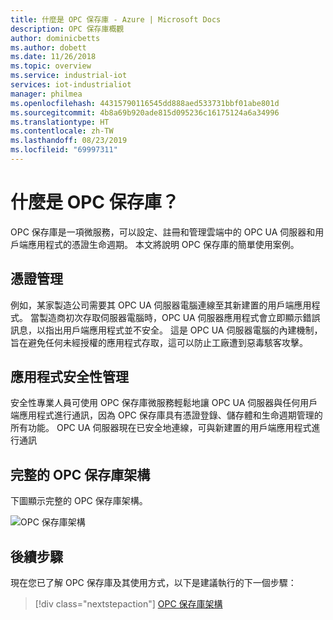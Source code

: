 ```yaml
---
title: 什麼是 OPC 保存庫 - Azure | Microsoft Docs
description: OPC 保存庫概觀
author: dominicbetts
ms.author: dobett
ms.date: 11/26/2018
ms.topic: overview
ms.service: industrial-iot
services: iot-industrialiot
manager: philmea
ms.openlocfilehash: 44315790116545dd888aed533731bbf01abe801d
ms.sourcegitcommit: 4b8a69b920ade815d095236c16175124a6a34996
ms.translationtype: HT
ms.contentlocale: zh-TW
ms.lasthandoff: 08/23/2019
ms.locfileid: "69997311"
---
```

# <a name="what-is-opc-vault"></a>什麼是 OPC 保存庫？

OPC 保存庫是一項微服務，可以設定、註冊和管理雲端中的 OPC UA 伺服器和用戶端應用程式的憑證生命週期。 本文將說明 OPC 保存庫的簡單使用案例。

## <a name="certificate-management"></a>憑證管理

例如，某家製造公司需要其 OPC UA 伺服器電腦連線至其新建置的用戶端應用程式。 當製造商初次存取伺服器電腦時，OPC UA 伺服器應用程式會立即顯示錯誤訊息，以指出用戶端應用程式並不安全。 這是 OPC UA 伺服器電腦的內建機制，旨在避免任何未經授權的應用程式存取，這可以防止工廠遭到惡毒駭客攻擊。

## <a name="application-security-management"></a>應用程式安全性管理
安全性專業人員可使用 OPC 保存庫微服務輕鬆地讓 OPC UA 伺服器與任何用戶端應用程式進行通訊，因為 OPC 保存庫具有憑證登錄、儲存體和生命週期管理的所有功能。 OPC UA 伺服器現在已安全地連線，可與新建置的用戶端應用程式進行通訊

## <a name="the-complete-opc-vault-architecture"></a>完整的 OPC 保存庫架構
下圖顯示完整的 OPC 保存庫架構。

![OPC 保存庫架構](media/overview-opc-vault-architecture/opc-vault.png)

## <a name="next-steps"></a>後續步驟

現在您已了解 OPC 保存庫及其使用方式，以下是建議執行的下一個步驟：

> [!div class="nextstepaction"]
> [OPC 保存庫架構](overview-opc-vault-architecture.md)
